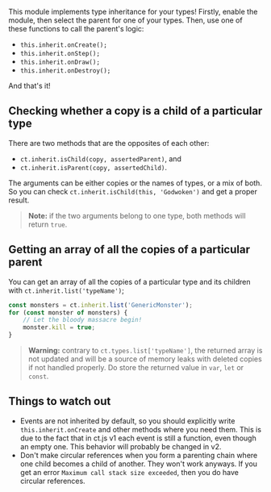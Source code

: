 This module implements type inheritance for your types! Firstly, enable the module, then select the parent for one of your types. Then, use one of these functions to call the parent's logic:

* `this.inherit.onCreate();`
* `this.inherit.onStep();`
* `this.inherit.onDraw();`
* `this.inherit.onDestroy();`

And that's it!

## Checking whether a copy is a child of a particular type

There are two methods that are the opposites of each other:

* `ct.inherit.isChild(copy, assertedParent)`, and
* `ct.inherit.isParent(copy, assertedChild)`.

The arguments can be either copies or the names of types, or a mix of both. So you can check `ct.inherit.isChild(this, 'Godwoken')` and get a proper result.

> **Note:** if the two arguments belong to one type, both methods will return `true`.

## Getting an array of all the copies of a particular parent

You can get an array of all the copies of a particular type and its children with `ct.inherit.list('typeName')`;

```js
const monsters = ct.inherit.list('GenericMonster');
for (const monster of monsters) {
    // Let the bloody massacre begin!
    monster.kill = true;
}
```

> **Warning:** contrary to `ct.types.list['typeName']`, the returned array is not updated and will be a source of memory leaks with deleted copies if not handled properly. Do store the returned value in `var`, `let` or `const`.

## Things to watch out

* Events are not inherited by default, so you should explicitly write `this.inherit.onCreate` and other methods where you need them. This is due to the fact that in ct.js v1 each event is still a function, even though an empty one. This behavior will probably be changed in v2.
* Don't make circular references when you form a parenting chain where one child becomes a child of another. They won't work anyways. If you get an error `Maximum call stack size exceeded`, then you do have circular references.